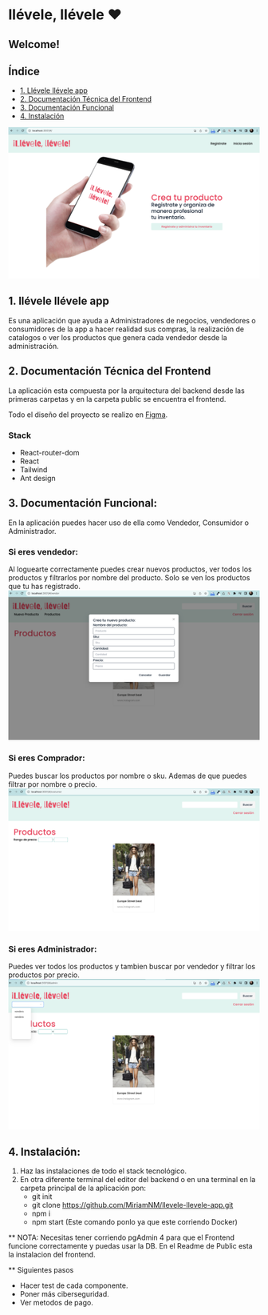 # llévele, llévele ♥︎

## Welcome!

## Índice

* [1. Llévele llévele app](#1-Llévele-llévele-app)
* [2. Documentación Técnica del Frontend](#2-Documentación-Técnica-del-Frontend)
* [3. Documentación Funcional](#3-Documentación-Funcional)
* [4. Instalación](#4-Instalación)

![llevele-llevele](https://raw.githubusercontent.com/MiriamNM/llevele-llevele-app/main/public/src/Assets/llevele.png)

## 1. llévele llévele app
Es una aplicación que ayuda a Administradores de negocios, vendedores o consumidores de la app a hacer realidad sus compras, la realización de catalogos o ver los productos que genera cada vendedor desde la administración. 


## 2. Documentación Técnica del Frontend
La aplicación esta compuesta por la arquitectura del backend desde las primeras carpetas y en la carpeta public se encuentra el frontend. 

Todo el diseño del proyecto se realizo en [Figma](https://www.figma.com/file/bd4jAgZGnlx6S0eDwV2Lky/llevele%2C-llevele?type=design&node-id=0%3A1&mode=design&t=EKPWcVmhSZpCuFxW-1). 

### Stack
- React-router-dom
- React
- Tailwind
- Ant design

## 3. Documentación Funcional:
En la aplicación puedes hacer uso de ella como Vendedor, Consumidor o Administrador. 

### Si eres vendedor:
Al loguearte correctamente puedes crear nuevos productos, ver todos los productos y filtrarlos por nombre del producto.
Solo se ven los productos que tu has registrado.
![AppVendor](https://raw.githubusercontent.com/MiriamNM/llevele-llevele-app/main/public/src/Assets/AppVendor.png)

### Si eres Comprador:
Puedes buscar los productos por nombre o sku. Ademas de que puedes filtrar por nombre o precio.
![AppCustomer](https://raw.githubusercontent.com/MiriamNM/llevele-llevele-app/main/public/src/Assets/AppCustomer.png)

### Si eres Administrador:
Puedes ver todos los productos y tambien buscar por vendedor y filtrar los productos por precio. 
![AppAdmin](https://raw.githubusercontent.com/MiriamNM/llevele-llevele-app/main/public/src/Assets/AppAdmin.png)

## 4. Instalación:
1. Haz las instalaciones de todo el stack tecnológico.
2.  En otra diferente terminal del editor del backend o en una terminal en la carpeta principal de la aplicación pon:
    - git init
    - git clone https://github.com/MiriamNM/llevele-llevele-app.git
    - npm i
    - npm start (Este comando ponlo ya que este corriendo Docker)

** NOTA: Necesitas tener corriendo pgAdmin 4 para que el Frontend funcione correctamente y puedas usar la DB. En el Readme de Public esta la instalacion del frontend.

** Siguientes pasos
- Hacer test de cada componente.
- Poner más ciberseguridad.
- Ver metodos de pago. 